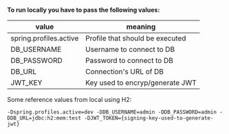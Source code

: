 
**To run locally you have to pass the following values:**

| value                  | meaning                         |
|------------------------|---------------------------------|
| spring.profiles.active | Profile that should be executed |
| DB_USERNAME            | Username to connect to DB       |
| DB_PASSWORD            | Password to connect to DB       |
| DB_URL                 | Connection's URL of DB          |
| JWT_KEY                | Key used to encryp/generate JWT |

Some reference values from local using H2:

`-Dspring.profiles.active=dev -DDB_USERNAME=admin -DDB_PASSWORD=admin -DDB_URL=jdbc:h2:mem:test -DJWT_TOKEN={signing-key-used-to-generate-jwt}`

